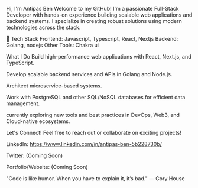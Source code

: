 Hi, I'm Antipas Ben
Welcome to my GitHub! I'm a passionate Full-Stack Developer with hands-on experience building scalable web applications and backend systems. I specialize in creating robust solutions using modern technologies across the stack.

🚀 Tech Stack
Frontend:
Javascript, Typescript, React, Nextjs
Backend:
Golang, nodejs
Other Tools:
Chakra ui

 What I Do
Build high-performance web applications with React, Next.js, and TypeScript.

Develop scalable backend services and APIs in Golang and Node.js.

Architect microservice-based systems.

Work with PostgreSQL and other SQL/NoSQL databases for efficient data management.

currently exploring new tools and best practices in DevOps, Web3, and Cloud-native ecosystems.

 Let's Connect!
Feel free to reach out or collaborate on exciting projects!

LinkedIn: https://www.linkedin.com/in/antipas-ben-5b228730b/

Twitter: (Coming Soon)

Portfolio/Website: (Coming Soon)

"Code is like humor. When you have to explain it, it’s bad." — Cory House
